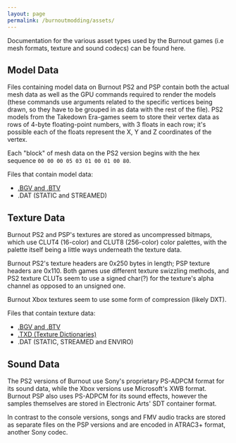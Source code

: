 ```yaml
---
layout: page
permalink: /burnoutmodding/assets/
---
```


Documentation for the various asset types used by the Burnout games (i.e mesh formats, texture and sound codecs) can be found here.

## Model Data 
Files containing model data on Burnout PS2 and PSP contain both the actual mesh data as well as the GPU commands required to render the models (these commands use arguments related to the specific vertices being drawn, so they have to be grouped in as data with the rest of the file). PS2 models from the Takedown Era-games seem to store their vertex data as rows of 4-byte floating-point numbers, with 3 floats in each row; it's possible each of the floats represent the X, Y and Z coordinates of the vertex.

Each "block" of mesh data on the PS2 version begins with the hex sequence `00 00 00 05 03 01 00 01 00 80`.

Files that contain model data:
* [.BGV and .BTV](http://127.0.0.1:4000/wikis/burnoutmodding/bgv/)
* .DAT (STATIC and STREAMED)

## Texture Data
Burnout PS2 and PSP's textures are stored as uncompressed bitmaps, which use CLUT4 (16-color) and CLUT8 (256-color) color palettes, with the palette itself being a little ways underneath the texture data.

Burnout PS2's texture headers are 0x250 bytes in length; PSP texture headers are 0x110. Both games use different texture swizzling methods, and PS2 texture CLUTs seem to use a signed char(?) for the texture's alpha channel as opposed to an unsigned one.

Burnout Xbox textures seem to use some form of compression (likely DXT).

Files that contain texture data:
* [.BGV and .BTV](http://127.0.0.1:4000/wikis/burnoutmodding/bgv/)
* [.TXD (Texture Dictionaries)](http://127.0.0.1:4000/wikis/burnoutmodding/texdic/)
* .DAT (STATIC, STREAMED and ENVIRO)

## Sound Data
The PS2 versions of Burnout use Sony's proprietary PS-ADPCM format for its sound data, while the Xbox versions use Microsoft's XWB format. Burnout PSP also uses PS-ADPCM for its sound effects, however the samples themselves are stored in Electronic Arts' SDT container format. 

In contrast to the console versions, songs and FMV audio tracks are stored as separate files on the PSP versions and are encoded in ATRAC3+ format, another Sony codec.